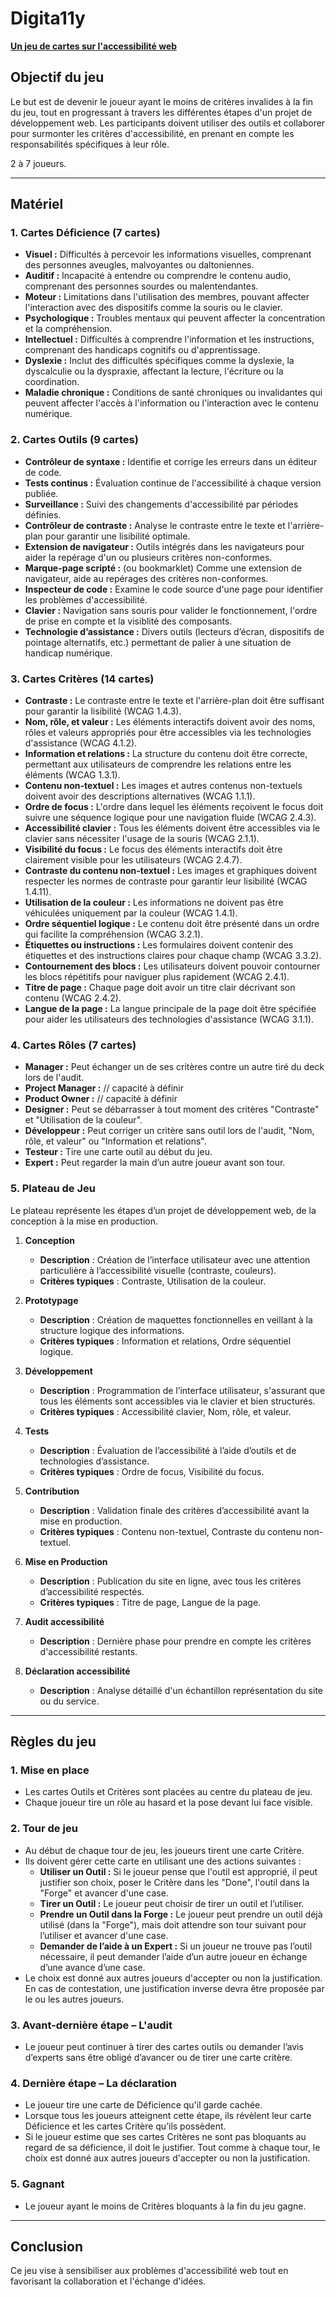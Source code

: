 # Digita11y
**[Un jeu de cartes sur l'accessibilité web](https://christopherabate.github.io/digita11y/cards/)**

## Objectif du jeu
Le but est de devenir le joueur ayant le moins de critères invalides à la fin du jeu, tout en progressant à travers les différentes étapes d'un projet de développement web. Les participants doivent utiliser des outils et collaborer pour surmonter les critères d'accessibilité, en prenant en compte les responsabilités spécifiques à leur rôle.

2 à 7 joueurs.

---

## Matériel

### 1. Cartes Déficience (7 cartes)
- **Visuel :** Difficultés à percevoir les informations visuelles, comprenant des personnes aveugles, malvoyantes ou daltoniennes.
- **Auditif :** Incapacité à entendre ou comprendre le contenu audio, comprenant des personnes sourdes ou malentendantes.
- **Moteur :** Limitations dans l'utilisation des membres, pouvant affecter l'interaction avec des dispositifs comme la souris ou le clavier.
- **Psychologique :** Troubles mentaux qui peuvent affecter la concentration et la compréhension.
- **Intellectuel :** Difficultés à comprendre l'information et les instructions, comprenant des handicaps cognitifs ou d'apprentissage.
- **Dyslexie :** Inclut des difficultés spécifiques comme la dyslexie, la dyscalculie ou la dyspraxie, affectant la lecture, l'écriture ou la coordination.
- **Maladie chronique :** Conditions de santé chroniques ou invalidantes qui peuvent affecter l'accès à l'information ou l'interaction avec le contenu numérique.

### 2. Cartes Outils (9 cartes)
- **Contrôleur de syntaxe :** Identifie et corrige les erreurs dans un éditeur de code.
- **Tests continus :** Évaluation continue de l'accessibilité à chaque version publiée.
- **Surveillance :** Suivi des changements d'accessibilité par périodes définies.
- **Contrôleur de contraste :** Analyse le contraste entre le texte et l'arrière-plan pour garantir une lisibilité optimale.
- **Extension de navigateur :** Outils intégrés dans les navigateurs pour aider la repérage d'un ou plusieurs critères non-conformes.
- **Marque-page scripté :** (ou bookmarklet) Comme une extension de navigateur, aide au repérages des critères non-conformes.
- **Inspecteur de code :** Examine le code source d'une page pour identifier les problèmes d'accessibilité.
- **Clavier :** Navigation sans souris pour valider le fonctionnement, l'ordre de prise en compte et la visiblité des composants.
- **Technologie d’assistance :** Divers outils (lecteurs d’écran, dispositifs de pointage alternatifs, etc.) permettant de palier à une situation de handicap numérique.

### 3. Cartes Critères (14 cartes)
- **Contraste :** Le contraste entre le texte et l'arrière-plan doit être suffisant pour garantir la lisibilité (WCAG 1.4.3).
- **Nom, rôle, et valeur :** Les éléments interactifs doivent avoir des noms, rôles et valeurs appropriés pour être accessibles via les technologies d'assistance (WCAG 4.1.2).
- **Information et relations :** La structure du contenu doit être correcte, permettant aux utilisateurs de comprendre les relations entre les éléments (WCAG 1.3.1).
- **Contenu non-textuel :** Les images et autres contenus non-textuels doivent avoir des descriptions alternatives (WCAG 1.1.1).
- **Ordre de focus :** L'ordre dans lequel les éléments reçoivent le focus doit suivre une séquence logique pour une navigation fluide (WCAG 2.4.3).
- **Accessibilité clavier :** Tous les éléments doivent être accessibles via le clavier sans nécessiter l'usage de la souris (WCAG 2.1.1).
- **Visibilité du focus :** Le focus des éléments interactifs doit être clairement visible pour les utilisateurs (WCAG 2.4.7).
- **Contraste du contenu non-textuel :** Les images et graphiques doivent respecter les normes de contraste pour garantir leur lisibilité (WCAG 1.4.11).
- **Utilisation de la couleur :** Les informations ne doivent pas être véhiculées uniquement par la couleur (WCAG 1.4.1).
- **Ordre séquentiel logique :** Le contenu doit être présenté dans un ordre qui facilite la compréhension (WCAG 3.2.1).
- **Étiquettes ou instructions :** Les formulaires doivent contenir des étiquettes et des instructions claires pour chaque champ (WCAG 3.3.2).
- **Contournement des blocs :** Les utilisateurs doivent pouvoir contourner les blocs répétitifs pour naviguer plus rapidement (WCAG 2.4.1).
- **Titre de page :** Chaque page doit avoir un titre clair décrivant son contenu (WCAG 2.4.2).
- **Langue de la page :** La langue principale de la page doit être spécifiée pour aider les utilisateurs des technologies d'assistance (WCAG 3.1.1).

### 4. Cartes Rôles (7 cartes)
- **Manager :** Peut échanger un de ses critères contre un autre tiré du deck lors de l'audit.
- **Project Manager :** // capacité à définir
- **Product Owner :** // capacité à définir
- **Designer :** Peut se débarrasser à tout moment des critères "Contraste" et "Utilisation de la couleur".
- **Développeur :** Peut corriger un critère sans outil lors de l'audit, "Nom, rôle, et valeur" ou "Information et relations".
- **Testeur :** Tire une carte outil au début du jeu.
- **Expert :** Peut regarder la main d’un autre joueur avant son tour.

### 5. Plateau de Jeu
Le plateau représente les étapes d’un projet de développement web, de la conception à la mise en production.

1. **Conception**
   - **Description** : Création de l’interface utilisateur avec une attention particulière à l’accessibilité visuelle (contraste, couleurs).
   - **Critères typiques** : Contraste, Utilisation de la couleur.

2. **Prototypage**
   - **Description** : Création de maquettes fonctionnelles en veillant à la structure logique des informations.
   - **Critères typiques** : Information et relations, Ordre séquentiel logique.

3. **Développement**
   - **Description** : Programmation de l’interface utilisateur, s'assurant que tous les éléments sont accessibles via le clavier et bien structurés.
   - **Critères typiques** : Accessibilité clavier, Nom, rôle, et valeur.

5. **Tests**
   - **Description** : Évaluation de l’accessibilité à l’aide d’outils et de technologies d’assistance.
   - **Critères typiques** : Ordre de focus, Visibilité du focus.

6. **Contribution**
   - **Description** : Validation finale des critères d’accessibilité avant la mise en production.
   - **Critères typiques** : Contenu non-textuel, Contraste du contenu non-textuel.

7. **Mise en Production**
   - **Description** : Publication du site en ligne, avec tous les critères d’accessibilité respectés.
   - **Critères typiques** : Titre de page, Langue de la page.

8. **Audit accessibilité**
   - **Description** : Dernière phase pour prendre en compte les critères d'accessibilité restants.

8. **Déclaration accessibilité**
   - **Description** : Analyse détaillé d'un échantillon représentation du site ou du service.

---

## Règles du jeu

### 1. Mise en place
- Les cartes Outils et Critères sont placées au centre du plateau de jeu.
- Chaque joueur tire un rôle au hasard et la pose devant lui face visible.

### 2. Tour de jeu
- Au début de chaque tour de jeu, les joueurs tirent une carte Critère.
- Ils doivent gérer cette carte en utilisant une des actions suivantes :
  - **Utiliser un Outil :** Si le joueur pense que l'outil est approprié, il peut justifier son choix, poser le Critère dans les "Done", l'outil dans la "Forge" et avancer d'une case.
  - **Tirer un Outil :** Le joueur peut choisir de tirer un outil et l’utiliser.
  - **Prendre un Outil dans la Forge :** Le joueur peut prendre un outil déjà utilisé (dans la "Forge"), mais doit attendre son tour suivant pour l’utiliser et avancer d'une case.
  - **Demander de l’aide à un Expert :** Si un joueur ne trouve pas l’outil nécessaire, il peut demander l’aide d’un autre joueur en échange d’une avance d’une case.
- Le choix est donné aux autres joueurs d'accepter ou non la justification. En cas de contestation, une justification inverse devra être proposée par le ou les autres joueurs.

### 3. Avant-dernière étape – L'audit
- Le joueur peut continuer à tirer des cartes outils ou demander l’avis d’experts sans être obligé d’avancer ou de tirer une carte critère.

### 4. Dernière étape – La déclaration
- Le joueur tire une carte de Déficience qu'il garde cachée.
- Lorsque tous les joueurs atteignent cette étape, ils révèlent leur carte Déficience et les cartes Critère qu’ils possèdent.
- Si le joueur estime que ses cartes Critères ne sont pas bloquants au regard de sa déficience, il doit le justifier. Tout comme à chaque tour, le choix est donné aux autres joueurs d'accepter ou non la justification.

### 5. Gagnant
- Le joueur ayant le moins de Critères bloquants à la fin du jeu gagne.

---

## Conclusion
Ce jeu vise à sensibiliser aux problèmes d'accessibilité web tout en favorisant la collaboration et l'échange d'idées.

